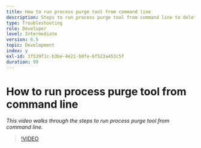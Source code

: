 ```yaml
---
title: How to run process purge tool from command line
description: Steps to run process purge tool from command line to delete records from Job Manager table
type: Troubleshooting
role: Developer
level: Intermediate
version: 6.5
topic: Development
index: y
exl-id: 1f539f1c-b3be-4e21-b0fe-6f523a453c5f
duration: 99
---
```

# How to run process purge tool from command line

*This video walks through the steps to run process purge tool from command line.*

>[!VIDEO](https://video.tv.adobe.com/v/335508?quality=12&learn=on)
